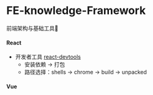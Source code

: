 # FE-knowledge-Framework
前端架构与基础工具🍅

#### React
  * 开发者工具 [react-devtools](https://github.com/facebook/react-devtools)
    - 安装依赖 -> 打包
    - 路径选择：shells -> chrome -> build -> unpacked 
#### Vue

